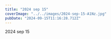 ```yaml
---
title: "2024 sep 15"
coverImage: "../../images/2024-sep-15-A1Nz.jpg"
pubDate: "2024-09-15T11:16:28.712Z"
---
```


2024 sep 15
